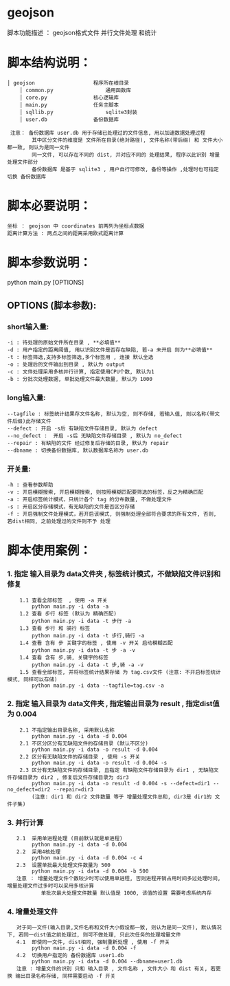 # geojson
脚本功能描述 ： geojson格式文件 并行文件处理 和统计


# 脚本结构说明：
    │ geojson					程序所在根目录
		│ common.py 				通用函数库
		│ core.py 				核心逻辑库
		│ main.py 				任务主脚本
		│ sqllib.py 				sqlite3封装
		│ user.db 	 			备份数据库
     
     注意： 备份数据库 user.db 用于存储已处理过的文件信息, 用以加速数据处理过程
            其中区分文件的维度是 文件所在目录(绝对路径), 文件名称(带后缀) 和 文件大小都一致, 则认为是同一文件
            同一文件, 可以存在不同的 dist, 并对应不同的 处理结果, 程序以此识别 增量处理文件部分
            备份数据库 是基于 sqlite3 , 用户自行可修改, 备份等操作 ,处理时也可指定切换 备份数据库

# 脚本必要说明：
    坐标 ： geojson 中 coordinates 前两列为坐标点数据
    距离计算方法 : 两点之间的距离采用欧式距离计算

# 脚本参数说明：

python main.py [OPTIONS]

## OPTIONS (脚本参数):
    
###    short输入量:
    -i : 待处理的原始文件所在目录 , **必填值**
    -d : 用户指定的距离阈值, 用以识别文件是否存在缺陷, 若-a 未开启 则为**必填值**
    -t : 标签筛选,支持多标签筛选,多个标签用 , 连接 默认全选
    -o : 处理后的文件输出到目录 , 默认为 output
    -c : 文件处理采用多核并行计算, 指定使用CPU个数, 默认为1
    -b : 分批次处理数据, 单批处理文件最大数量, 默认为 1000

###   long输入量:
    --tagfile : 标签统计结果存文件名称, 默认为空, 则不存储, 若输入值, 则以名称(带文件后缀)此存储文件
    --defect : 开启 -s后 有缺陷文件存储目录, 默认为 defect
    --no_defect :  开启 -s后 无缺陷文件存储目录 , 默认为 no_defect
    --repair : 有缺陷的文件 经过修复后存储的目录, 默认为 repair
    --dbname : 切换备份数据库, 默认数据库名称为 user.db

###    开关量:
    -h : 查看参数帮助
    -v : 开启模糊搜索, 开启模糊搜索, 则按照模糊匹配要筛选的标签，反之为精确匹配
    -a : 开启标签统计模式，只统计各个 tag 的分布数量, 不做处理文件
    -s : 开启区分存储模式，有无缺陷的文件是否区分存储
    -f : 开启强制文件处理模式，若开启该模式, 则强制处理全部符合要求的所有文件, 否则, 若dist相同, 之前处理过的文件则不予 处理

# 脚本使用案例：

###   1. 指定 输入目录为 data文件夹 , 标签统计模式，不做缺陷文件识别和修复
        1.1 查看全部标签  , 使用 -a 开关
            python main.py -i data -a
        1.2 查看 步行 标签 (默认为 精确匹配)
            python main.py -i data -t 步行 -a
        1.3 查看 步行 和 骑行 标签
            python main.py -i data -t 步行,骑行 -a
        1.4 查看 含有 步 关键字的标签 , 使用 -v 开关 启动模糊匹配
            python main.py -i data -t 步 -a -v
        1.4 查看 含有 步,骑, 关键字的标签 
            python main.py -i data -t 步,骑 -a -v 
        1.5 查看全部标签, 并将标签统计结果存储 为 tag.csv文件 (注意: 不开启标签统计模式, 同样可以存储)
            python main.py -i data --tagfile=tag.csv -a

###    2. 指定 输入目录为 data文件夹 , 指定输出目录为 result , 指定dist值为 0.004 
        2.1 不指定输出目录名称, 采用默认名称
            python main.py -i data -d 0.004 
        2.1 不区分区分有无缺陷文件的存储目录 (默认不区分)
            python main.py -i data -o result -d 0.004
        2.2 区分有无缺陷文件的存储目录 , 使用 -s 开关
            python main.py -i data -o result -d 0.004 -s
        2.3 区分有无缺陷文件的存储目录, 且指定 有缺陷文件存储目录为 dir1 , 无缺陷文件存储目录为 dir2 , 修复后文件存储目录为 dir3
            python main.py -i data -o result -d 0.004 -s --defect=dir1 --no_defect=dir2 --repair=dir3
            (注意: dir1 和 dir2 文件数量 等于 增量处理文件总和, dir3是 dir1的 文件子集)

###    3. 并行计算
       2.1  采用单进程处理 (目前默认就是单进程)
            python main.py -i data -d 0.004 
       2.2  采用4核处理
            python main.py -i data -d 0.004 -c 4
       2.3  设置单批最大处理文件数量为 500
            python main.py -i data -d 0.004 -b 500
       注意 ： 增量处理文件个数较少时可以使用单进程, 否则进程开销占用时间多过处理时间, 增量处理文件过多时可以采用多核计算
               单批次最大处理文件数量 默认值是 1000, 该值的设置 需要考虑系统内存
    
###    4. 增量处理文件
       对于同一文件(输入目录,文件名称和文件大小假设都一致, 则认为是同一文件), 默认情况下, 若同一dist值之前处理过, 则可不做处理, 只此次任务的处理增量文件
       4.1  即使同一文件, dist相同, 强制重新处理 , 使用 -f 开关
            python main.py -i data -d 0.004 -f
       4.2  切换用户指定的 备份数据库 user1.db
            python main.py -i data -d 0.004 --dbname=user1.db
       注意 : 增量文件的识别 只和 输入目录 , 文件名称 , 文件大小 和 dist 有关, 若更换 输出目录名称存储, 同样需要启动 -f 开关